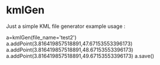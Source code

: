 # kmlGen
Just a simple KML file generator 
example usage :

a=kmlGen(file_name='test2')
a.addPoint(3.816419857518891,47.67153553396173)
a.addPoint(3.816419857518891,48.67153553396173)
a.addPoint(3.816419857518891,49.67153553396173)
a.save()
 
